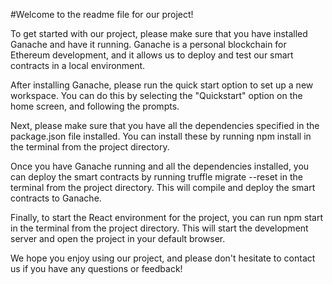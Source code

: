 #Welcome to the readme file for our project!

To get started with our project, please make sure that you have installed Ganache and have it running. Ganache is a personal blockchain for Ethereum development, and it allows us to deploy and test our smart contracts in a local environment.

After installing Ganache, please run the quick start option to set up a new workspace. You can do this by selecting the "Quickstart" option on the home screen, and following the prompts.

Next, please make sure that you have all the dependencies specified in the package.json file installed. You can install these by running npm install in the terminal from the project directory.

Once you have Ganache running and all the dependencies installed, you can deploy the smart contracts by running truffle migrate --reset in the terminal from the project directory. This will compile and deploy the smart contracts to Ganache.

Finally, to start the React environment for the project, you can run npm start in the terminal from the project directory. This will start the development server and open the project in your default browser.

We hope you enjoy using our project, and please don't hesitate to contact us if you have any questions or feedback!
